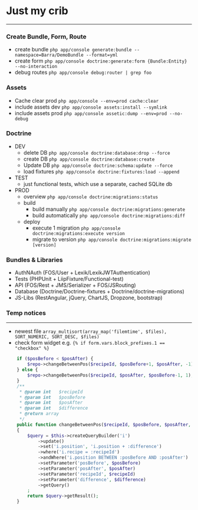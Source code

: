 # Just my crib
---

### Create Bundle, Form, Route
* create bundle       `php app/console generate:bundle --namespace=Barra/DemoBundle --format=yml`
* create form         `php app/console doctrine:generate:form {Bundle:Entity} --no-interaction`
* debug routes        `php app/console debug:router | grep foo`

### Assets
* Cache clear prod    `php app/console --env=prod cache:clear`
* include assets dev  `php app/console assets:install --symlink`
* include assets prod `php app/console assetic:dump --env=prod --no-debug`

### Doctrine
* DEV
  * delete DB           `php app/console doctrine:database:drop --force`
  * create DB           `php app/console doctrine:database:create`
  * Update DB           `php app/console doctrine:schema:update --force`
  * load fixtures       `php app/console doctrine:fixtures:load --append`
* TEST
  * just functional tests, which use a separate, cached SQLite db
* PROD
  * overview            `php app/console doctrine:migrations:status`
  * build 
    * build manually      `php app/console doctrine:migrations:generate`
    * build automatically `php app/console doctrine:migrations:diff`
  * deploy
    * execute 1 migration `php app/console doctrine:migrations:execute version`
    * migrate to version  `php app/console doctrine:migrations:migrate [version]`

### Bundles & Libraries
* AuthNAuth           (FOS/User + Lexik/LexikJWTAuthentication)
* Tests               (PHPUnit + LiipFixture/Functional-test)
* API                 (FOS/Rest + JMS/Serializer + FOS/JSRouting)
* Database            (Doctrine/Doctrine-fixtures + Doctrine/doctrine-migrations)
* JS-Libs             (RestAngular, jQuery, ChartJS, Dropzone, bootstrap)


### Temp notices
---
* newest file            `array_multisort(array_map('filemtime', $files), SORT_NUMERIC, SORT_DESC, $files)`
* check form widget e.g. `{% if form.vars.block_prefixes.1 == "checkbox" %}`


```php
    if ($posBefore < $posAfter) {
        $repo->changeBetweenPos($recipeId, $posBefore+1, $posAfter, -1);
    } else {
        $repo->changeBetweenPos($recipeId, $posAfter, $posBefore-1, 1);
    }
    /**
     * @param int   $recipeId
     * @param int   $posBefore
     * @param int   $posAfter
     * @param int   $difference
     * @return array
     */
    public function changeBetweenPos($recipeId, $posBefore, $posAfter, $difference)
    {
        $query = $this->createQueryBuilder('i')
            ->update()
            ->set('i.position', 'i.position + :difference')
            ->where('i.recipe = :recipeId')
            ->andWhere('i.position BETWEEN :posBefore AND :posAfter')
            ->setParameter('posBefore', $posBefore)
            ->setParameter('posAfter', $posAfter)
            ->setParameter('recipeId', $recipeId)
            ->setParameter('difference', $difference)
            ->getQuery()
        ;
        return $query->getResult();
    }
```